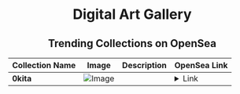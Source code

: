 <div align="center">

# Digital Art Gallery

## Trending Collections on OpenSea

| Collection Name                       | Image                                                                                     | Description                       | OpenSea Link                                                                                          |
|---------------------------------------|-------------------------------------------------------------------------------------------|-----------------------------------|--------------------------------------------------------------------------------------------------------|
| **0kita** | ![Image](https://i.seadn.io/s/raw/files/6115ab748765c4f07ef2722712e7a028.jpg?w=500&auto=format?w=200&auto=format) |  | <details><summary>Link</summary>[0kita](https://opensea.io/collection/0kita-253)</details> |

</div>